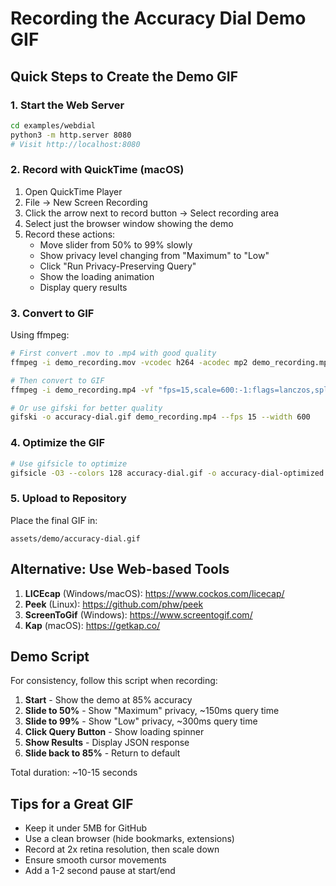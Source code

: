 # Recording the Accuracy Dial Demo GIF

## Quick Steps to Create the Demo GIF

### 1. Start the Web Server
```bash
cd examples/webdial
python3 -m http.server 8080
# Visit http://localhost:8080
```

### 2. Record with QuickTime (macOS)
1. Open QuickTime Player
2. File → New Screen Recording
3. Click the arrow next to record button → Select recording area
4. Select just the browser window showing the demo
5. Record these actions:
   - Move slider from 50% to 99% slowly
   - Show privacy level changing from "Maximum" to "Low"
   - Click "Run Privacy-Preserving Query"
   - Show the loading animation
   - Display query results

### 3. Convert to GIF
Using ffmpeg:
```bash
# First convert .mov to .mp4 with good quality
ffmpeg -i demo_recording.mov -vcodec h264 -acodec mp2 demo_recording.mp4

# Then convert to GIF
ffmpeg -i demo_recording.mp4 -vf "fps=15,scale=600:-1:flags=lanczos,split[s0][s1];[s0]palettegen[p];[s1][p]paletteuse" -loop 0 accuracy-dial.gif

# Or use gifski for better quality
gifski -o accuracy-dial.gif demo_recording.mp4 --fps 15 --width 600
```

### 4. Optimize the GIF
```bash
# Use gifsicle to optimize
gifsicle -O3 --colors 128 accuracy-dial.gif -o accuracy-dial-optimized.gif
```

### 5. Upload to Repository
Place the final GIF in:
```
assets/demo/accuracy-dial.gif
```

## Alternative: Use Web-based Tools

1. **LICEcap** (Windows/macOS): https://www.cockos.com/licecap/
2. **Peek** (Linux): https://github.com/phw/peek
3. **ScreenToGif** (Windows): https://www.screentogif.com/
4. **Kap** (macOS): https://getkap.co/

## Demo Script

For consistency, follow this script when recording:

1. **Start** - Show the demo at 85% accuracy
2. **Slide to 50%** - Show "Maximum" privacy, ~150ms query time
3. **Slide to 99%** - Show "Low" privacy, ~300ms query time  
4. **Click Query Button** - Show loading spinner
5. **Show Results** - Display JSON response
6. **Slide back to 85%** - Return to default

Total duration: ~10-15 seconds

## Tips for a Great GIF

- Keep it under 5MB for GitHub
- Use a clean browser (hide bookmarks, extensions)
- Record at 2x retina resolution, then scale down
- Ensure smooth cursor movements
- Add a 1-2 second pause at start/end
